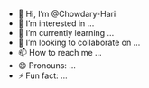 - 👋 Hi, I’m @Chowdary-Hari
- 👀 I’m interested in ...
- 🌱 I’m currently learning ...
- 💞️ I’m looking to collaborate on ...
- 📫 How to reach me ...
- 😄 Pronouns: ...
- ⚡ Fun fact: ...

<!---
Chowdary-Hari/Chowdary-Hari is a ✨ special ✨ repository because its `README.md` (this file) appears on your GitHub profile.
You can click the Preview link to take a look at your changes.
--->
